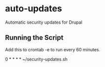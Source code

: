 # auto-updates
Automatic security updates for Drupal

Running the Script
------------------

Add this to crontab -e to run every 60 minutes.

0 * * * * ~/security-updates.sh
